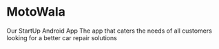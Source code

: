 # MotoWala
Our StartUp Android App
The app that caters the needs of all customers looking for a better car repair solutions
